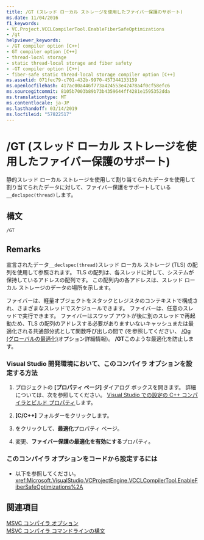 ```yaml
---
title: /GT (スレッド ローカル ストレージを使用したファイバー保護のサポート)
ms.date: 11/04/2016
f1_keywords:
- VC.Project.VCCLCompilerTool.EnableFiberSafeOptimizations
- /gt
helpviewer_keywords:
- /GT compiler option [C++]
- GT compiler option [C++]
- thread-local storage
- static thread-local storage and fiber safety
- -GT compiler option [C++]
- fiber-safe static thread-local storage compiler option [C++]
ms.assetid: 071fec79-c701-432b-9970-457344133159
ms.openlocfilehash: 417ac00a446f773a424553e42478a4f0cf58efc6
ms.sourcegitcommit: 8105b7003b89b73b4359644ff4281e1595352dda
ms.translationtype: MT
ms.contentlocale: ja-JP
ms.lasthandoff: 03/14/2019
ms.locfileid: "57822517"
---
```

# <a name="gt-support-fiber-safe-thread-local-storage"></a>/GT (スレッド ローカル ストレージを使用したファイバー保護のサポート)

静的スレッド ローカル ストレージを使用して割り当てられたデータを使用して割り当てられたデータに対して、ファイバー保護をサポートしている`__declspec(thread)`します。

## <a name="syntax"></a>構文

```
/GT
```

## <a name="remarks"></a>Remarks

宣言されたデータ`__declspec(thread)`スレッド ローカル ストレージ (TLS) の配列を使用して参照されます。 TLS の配列は、各スレッドに対して、システムが保持しているアドレスの配列です。 この配列内の各アドレスは、スレッド ローカル ストレージのデータの場所を示します。

ファイバーは、軽量オブジェクトをスタックとレジスタのコンテキストで構成され、さまざまなスレッドでスケジュールできます。 ファイバーは、任意のスレッドで実行できます。 ファイバーはスワップ アウトが後に別のスレッドで再起動ため、TLS の配列のアドレスする必要がありますいないキャッシュまたは最適化される共通部分式として関数呼び出しの間で (を参照してください、 [/Og (グローバルの最適化)](og-global-optimizations.md)オプション詳細情報)。 **/GT**このような最適化を防止します。

### <a name="to-set-this-compiler-option-in-the-visual-studio-development-environment"></a>Visual Studio 開発環境において、このコンパイラ オプションを設定する方法

1. プロジェクトの **[プロパティ ページ]** ダイアログ ボックスを開きます。 詳細については、次を参照してください。 [Visual Studio での設定の C++ コンパイラとビルド プロパティ](../working-with-project-properties.md)します。

1. **[C/C++]** フォルダーをクリックします。

1. をクリックして、**最適化**プロパティ ページ。

1. 変更、**ファイバー保護の最適化を有効にする**プロパティ。

### <a name="to-set-this-compiler-option-programmatically"></a>このコンパイラ オプションをコードから設定するには

- 以下を参照してください。<xref:Microsoft.VisualStudio.VCProjectEngine.VCCLCompilerTool.EnableFiberSafeOptimizations%2A>

## <a name="see-also"></a>関連項目

[MSVC コンパイラ オプション](compiler-options.md)<br/>
[MSVC コンパイラ コマンドラインの構文](compiler-command-line-syntax.md)
